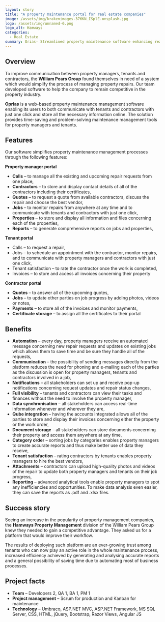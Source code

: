 ```yaml
---
layout: story
title: "A property maintenance portal for real estate companies"
image: /assets/img/krakenimages-376KN_ISplE-unsplash.jpg
logo: /assets/img/unnamed-6.png
logo_alt: Hamways
categories:
  - Real Estate
summary: Orias- Streamlined property maintenance software enhancing real estate management efficiency.
---
```


## Overview
To improve communication between property managers, tenants and contractors, the **William Pears Group** found themselves in need of a system which would simplify the process of managing property repairs. Our team developed software to help the company to remain competitive in the property industry.

**Oprias** is a web-based property maintenance management software enabling its users to both communicate with tenants and contractors with just one click and store all the necessary information online. The solution provides time-saving and problem-solving maintenance management tools for property managers and tenants.

## Features
Our software simplifies property maintenance management processes through the following features:

**Property manager portal**

- **Calls** – to manage all the existing and upcoming repair requests from one place,
- **Contractors** – to store and display contact details of all of the contractors including their certificates,
- **Quotes** – to request a quote from available contractors, discuss the repair and choose the best vendor,
- **Jobs** – to monitor repairs from anywhere at any time and to communicate with tenants and contractors with just one click,
- **Properties** – to store and display all information and files concerning each of the properties,
- **Reports** – to generate comprehensive reports on jobs and properties,

**Tenant portal**

- Calls – to request a repair,
- Jobs – to schedule an appointment with the contractor, monitor repairs, and to communicate with property managers and contractors with just one click,
- Tenant satisfaction – to rate the contractor once the work is completed,
- Invoices – to store and access all invoices concerning their property

**Contractor portal**

- **Quotes** – to answer all of the upcoming quotes,
- **Jobs** – to update other parties on job progress by adding photos, videos or notes,
- **Payments** – to store all of the invoices and monitor payments,
- **Certificate storage** – to assign all the certificates to their portal

## Benefits
- **Automation** – every day, property managers receive an automated message concerning new repair requests and updates on existing jobs which allows them to save time and be sure they handle all of the requests,
- **Communication** – the possibility of sending messages directly from the platform reduces the need for phoning and e-mailing each of the parties as the discussion is open for property managers, tenants and contractors involved in a job,
- **Notifications** – all stakeholders can set up and receive pop-up notifications concerning request updates and repair status changes,
- **Full visibility** – tenants and contractors can view their tasks and finances without the need to involve the property manager,
- **Data synchronisation** – all stakeholders can access real-time information whenever and wherever they are,
- **Qube integration** – having the accounts integrated allows all of the parties to store and display their invoices concerning either the property or the work order,
- **Document storage** – all stakeholders can store documents concerning their property and access them anywhere at any time,
- **Category order** – sorting jobs by categories enables property managers to create accurate reports and thus make better use of data they receive,
- **Tenant satisfaction** – rating contractors by tenants enables property managers to hire the best vendors,
- **Attachments** – contractors can upload high-quality photos and videos of the repair to update both property managers and tenants on their job progress,
- **Reporting** – advanced analytical tools enable property managers to spot any inefficiencies and opportunities. To make data analysis even easier, they can save the reports as .pdf and .xlsx files.

## Success story
Seeing an increase in the popularity of property management companies, the **Hamways Property Management** division of the William Pears Group knew they needed to gain a competitive advantage. They asked us for a platform that would improve their workflow.

The results of deploying such platform are an ever-growing trust among tenants who can now play an active role in the whole maintenance process, increased efficiency achieved by generating and analysing accurate reports and a general possibility of saving time due to automating most of business processes.

## Project facts
- **Team** – Developers 2, QA 1, BA 1, PM 1
- **Project management** – Scrum for production and Kanban for maintenance
- **Technology** – Umbraco, ASP.NET MVC, ASP.NET Framework, MS SQL Server, CSS, HTML, jQuery, Bootstrap, Razor Views, Angular JS
